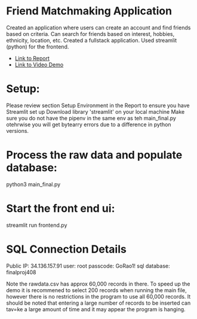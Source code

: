 # Friend Matchmaking Application
Created an application where users can create an account and find friends based on criteria. Can search for friends based on interest, hobbies, ethnicity, location, etc. Created a fullstack application. Used streamlit (python) for the frontend.

* [Link to Report](https://docs.google.com/document/d/1nOsXLhz1_0SeUuwkMbP8YDQoOhkzi-wV/edit?usp=sharing&ouid=116018696439002773469&rtpof=true&sd=true)
* [Link to Video Demo](https://drive.google.com/file/d/1Lx3dypD48-ZYdNYcGc1286R4l7BDLGmO/view?usp=sharing)

Setup:
======
Please review section Setup Environment in the Report to ensure you have Streamlit set up
Download library 'streamlit' on your local machine
Make sure you do not have the pipenv in the same env as teh main_final.py otehrwise you will get bytearry errors due to
a difference in python versions.

Process the raw data and populate database:
===========================================
python3 main_final.py

Start the front end ui:
=======================
streamlit run frontend.py


SQL Connection Details
======================
Public IP: 34.136.157.91
user: root
passcode: GoRao1!
sql database: finalproj408


Note the rawdata.csv has approx 60,000 records in there. To speed up the demo it is recommened to select 200 records
when running the main file, however there is no restrictions in the program to use all 60,000 records. It should be
noted that entering a large number of records to be inserted can tav=ke a large amount of time and it may appear the
program is hanging.
